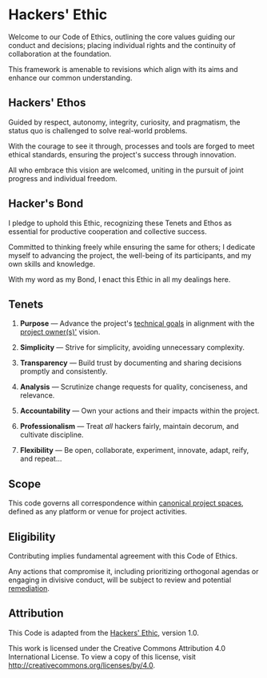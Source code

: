 # Hackers' Ethic

Welcome to our Code of Ethics, outlining the core values guiding our conduct and decisions; placing individual rights and the continuity of collaboration at the foundation.

This framework is amenable to revisions which align with its aims and enhance our common understanding.

## Hackers' Ethos

Guided by respect, autonomy, integrity, curiosity, and pragmatism, the status quo is challenged to solve real-world problems.

With the courage to see it through, processes and tools are forged to meet ethical standards, ensuring the project's success through innovation.

All who embrace this vision are welcomed, uniting in the pursuit of joint progress and individual freedom.

## Hacker's Bond

I pledge to uphold this Ethic, recognizing these Tenets and Ethos as essential for productive cooperation and collective success.

Committed to thinking freely while ensuring the same for others; I dedicate myself to advancing the project, the well-being of its participants, and my own skills and knowledge.

With my word as my Bond, I enact this Ethic in all my dealings here.

## Tenets

1. **Purpose** —
   Advance the project's [technical goals][goals] in alignment with the [project owner(s)'][owners] vision.

2. **Simplicity** —
   Strive for simplicity, avoiding unnecessary complexity.

3. **Transparency** —
   Build trust by documenting and sharing decisions promptly and consistently.

4. **Analysis** —
   Scrutinize change requests for quality, conciseness, and relevance.

5. **Accountability** —
   Own your actions and their impacts within the project.

6. **Professionalism** —
   Treat _all_ hackers fairly, maintain decorum, and cultivate discipline.

7. **Flexibility** —
   Be open, collaborate, experiment, innovate, adapt, reify, and repeat...


## Scope

This code governs all correspondence within [canonical project spaces][canon], defined as any platform or venue for project activities.

## Eligibility

Contributing implies fundamental agreement with this Code of Ethics.

Any actions that compromise it, including prioritizing orthogonal agendas or engaging in divisive conduct, will be subject to review and potential [remediation](./docs/remediation.md).

[canon]: ./docs/spaces.md
[owners]: ./docs/CODEOWNERS
[goals]: ./docs/goals.md

## Attribution

This Code is adapted from the [Hackers' Ethic](https://ethics.codes), version 1.0.

This work is licensed under the Creative Commons Attribution 4.0 International License.
To view a copy of this license, visit http://creativecommons.org/licenses/by/4.0.
